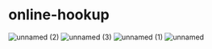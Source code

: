 # online-hookup
![unnamed (2)](https://github.com/onlinehuckup/online-hookup/assets/147734855/a853de15-5df7-4a5e-8382-256502f20de2)
![unnamed (3)](https://github.com/onlinehuckup/online-hookup/assets/147734855/b4959474-9728-4572-b109-d97dce1d6d12)
![unnamed (1)](https://github.com/onlinehuckup/online-hookup/assets/147734855/6e5cbc3b-aa3c-4589-8ce2-fbaf03a85a00)
![unnamed](https://github.com/onlinehuckup/online-hookup/assets/147734855/363d7d86-765f-4bb1-a7c7-f6d699eab25e)
